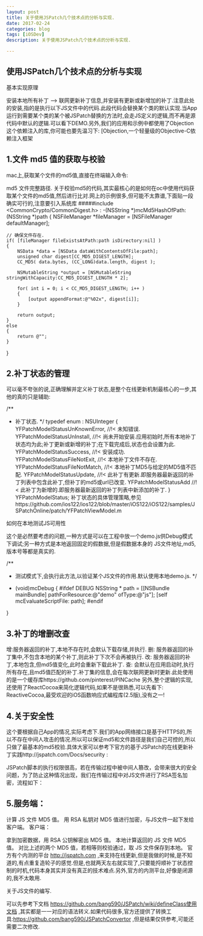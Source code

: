 ```yaml
---
layout: post
title: 关于使用JSPatch几个技术点的分析与实现.
date: 2017-02-24
categories: blog
tags: [iOSDev]
description: 关于使用JSPatch几个技术点的分析与实现.

---
```


## 使用JSPatch几个技术点的分析与实现

基本实现原理

安装本地所有补丁 --> 联网更新补丁信息,并安装有更新或新增加的补丁.注意此处的安装,指的是执行以下JS文件中的代码.此段代码会替换某个类的默认实现.当App运行到需要某个类的某个被JSPatch替换的方法时,会走JS定义的逻辑,而不再是源代码中默认的逻辑.可以看下DEMO.另外,我们的应用和示例中都使用了Objection这个依赖注入的库,你可能也要先温习下: [Objection,一个轻量级的Objective-C依赖注入框架


## 1.文件 md5 值的获取与校验

mac上,获取某个文件的md5值,直接在终端输入命令:

md5 文件完整路径.
关于校验md5的代码,其实最核心的是如何在oc中使用代码获取某个文件的md5值,然后进行比对.网上的示例很多,但可能不太靠谱,下面贴一段确实可行的,注意要引入系统库 
#####include <CommonCrypto/CommonDigest.h> :
-(NSString *)mcMd5HashOfPath:(NSString *)path
{
    NSFileManager *fileManager = [NSFileManager defaultManager];

    // 确保文件存在.
    if( [fileManager fileExistsAtPath:path isDirectory:nil] )
    {
        NSData *data = [NSData dataWithContentsOfFile:path];
        unsigned char digest[CC_MD5_DIGEST_LENGTH];
        CC_MD5( data.bytes, (CC_LONG)data.length, digest );

        NSMutableString *output = [NSMutableString stringWithCapacity:CC_MD5_DIGEST_LENGTH * 2];

        for( int i = 0; i < CC_MD5_DIGEST_LENGTH; i++ )
        {
            [output appendFormat:@"%02x", digest[i]];
        }

        return output;
    }
    else
    {
        return @"";
    }
}
## 2.补丁状态的管理

可以毫不夸张的说,正确理解并定义补丁状态,是整个在线更新机制最核心的一步,其他的真的只是辅助:

/**
 *  补丁状态.
 */
typedef enum : NSUInteger {
    YFPatchModelStatusUnKnownError, //!< 未知错误.
    YFPatchModelStatusUnInstall, //!< 尚未开始安装.应用初始时,所有本地补丁状态均为此;补丁更新或新增的补丁;在下载完成后,状态也会设置为此.
    YFPatchModelStatusSuccess, //!< 安装成功.
    YFPatchModelStatusFileNotExit, //!< 本地补丁文件不存在.
    YFPatchModelStatusFileNotMatch, //!< 本地补丁MD5与给定的MD5值不匹配.
    YFPatchModelStatusUpdate, //!< 此补丁有更新.即服务器最新返回的补丁列表中包含此补丁,但补丁的md5或url已改变.
    YFPatchModelStatusAdd //!< 此补丁为新增的.即服务器最新返回的补丁列表中新添加的补丁.
} YFPatchModelStatus;
补丁状态的具体管理策略,参见https://github.com/ios122/ios122/blob/master/iOS122/iOS122/samples/JSPatchOnline/patch/YFPatchViewModel.m

如何在本地测试JS可用性

这个是必然要考虑的问题,一种方式是可以在工程中放一个demo.js供Debug模式下调试;另一种方式是本地返回固定的假数据,但是假数据本身的 JS文件地址,md5,版本号等都是真实的.

/**
 *  测试模式下,会执行此方法,以验证某个JS文件的作用.默认使用本地demo.js.
 */
- (void)mcDebug
{
#ifdef DEBUG
    NSString * path = [[NSBundle mainBundle] pathForResource:@"demo" ofType:@"js"];
    [self mcEvaluateScriptFile: path];
#endif

}
## 3.补丁的增删改查

增:服务器返回的补丁,本地不存在时,会默认下载存储,并执行.
删: 服务器返回的补丁集中,不包含本地的某个补丁,则此补丁下次不会再被执行.
改: 服务器返回的补丁,本地包含,但md5值变化,此时会重新下载此补丁.
查: 会默认在应用启动时,执行所有存在,且md5值匹配的补丁.补丁集的信息,会在每次联网更新时更新.此处使用的是一个缓存库https://github.com/pinterest/PINCache
另外,整个逻辑的实现,还使用了ReactCocoa来简化逻辑代码,如果不是很熟悉,可以先看下: ReactiveCocoa,最受欢迎的iOS函数响应式编程库(2.5版),没有之一!

## 4.关于安全性

这个要根据自己App的情况,实际考虑下.我们的App网络接口是基于HTTPS的,所以不存在中间人攻击的情况.所以可以保证md5和文件路径是我们自己可控的,所以只做了最基本的md5校验.具体大家可以参考下官方的基于JSPatch的在线更新补丁实践http://jspatch.com/Docs/security :

JSPatch脚本的执行权限很高，若在传输过程中被中间人篡改，会带来很大的安全问题，为了防止这种情况出现，我们在传输过程中对JS文件进行了RSA签名加密，流程如下：

## 5.服务端：

计算 JS 文件 MD5 值。
用 RSA 私钥对 MD5 值进行加密，与JS文件一起下发给客户端。
客户端：

拿到加密数据，用 RSA 公钥解密出 MD5 值。
本地计算返回的 JS 文件 MD5 值。
对比上述的两个 MD5 值，若相等则校验通过，取 JS 文件保存到本地。
官方有个内测的平台 http://jspatch.com ,来支持在线更新,但是我做的时候,是不知道的,有点重复造轮子的感觉.但是,也就两天左右就实现了,只要能捋顺补丁状态控制的时机,代码本身其实并没有真正的技术难点.另外,官方的内测平台,好像是闭源的,我不太敢用.

关于JS文件的编写.

可以先参考下文档 https://github.com/bang590/JSPatch/wiki/defineClass使用文档 ,其实都是一一对应的语法转义.如果代码很多,官方还提供了转换工具:https://github.com/bang590/JSPatchConvertor ,但是结果仅供参考,可能还需要二次修改.
 